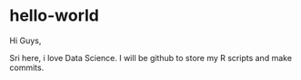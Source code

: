 # hello-world

Hi Guys,

Sri here, i love Data Science. I will be github to store my R scripts and make commits. 
